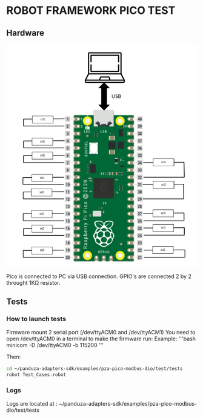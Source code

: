 # ROBOT FRAMEWORK PICO TEST
## Hardware
![alt text](rsc/imgs/HardwareTestConfiguration.png)

Pico is connected to PC via USB connection.
GPIO's are connected 2 by 2 throught 1KΩ resistor.

## Tests
### How to launch tests
Firmware mount 2 serial port (/dev/ttyACM0 and /dev/ttyACM1)
You need to open /dev/ttyACM0 in a terminal to make the firmware run:
    Example:
    '''bash
        minicom -D /dev/ttyACM0 -b 115200
    '''

Then:
```bash
cd ~/panduza-adapters-sdk/examples/pza-pico-modbus-dio/test/tests
robot Test_Cases.robot
```

### Logs
Logs are located at : ~/panduza-adapters-sdk/examples/pza-pico-modbus-dio/test/tests



